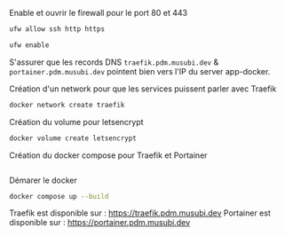 Enable et ouvrir le firewall pour le port 80 et 443
```bash
ufw allow ssh http https
````

```bash
ufw enable
```

S'assurer que les records DNS `traefik.pdm.musubi.dev` & `portainer.pdm.musubi.dev` pointent bien vers l'IP du server app-docker.

Création d'un network pour que les services puissent parler avec Traefik

```bash
docker network create traefik
```

Création du volume pour letsencrypt

```bash
docker volume create letsencrypt
```

Création du docker compose pour Traefik et Portainer


```bash

``` 

Démarer le docker 

```bash
docker compose up --build
```


Traefik est disponible sur : https://traefik.pdm.musubi.dev
Portainer est disponible sur : https://portainer.pdm.musubi.dev


